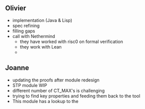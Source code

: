 ## Olivier
- implementation (Java & Lisp)
- spec refining
- filling gaps
- call with Nethermind
  - they have worked with risc0 on formal verification
  - they work with Lean
  - 

## Joanne

- updating the proofs after module redesign
- STP module WIP
- different number of CT_MAX's is challenging
- trying to find key properties and feeding them back to the tool
- This module has a lookup to the
